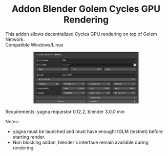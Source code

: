 <h1 align="center">Addon Blender Golem Cycles GPU Rendering</h1>

This addon allows decentralized Cycles GPU rendering on top of Golem Network.  
Compatible Windows/Linux

<p align="center">
	<img src="panel.png" width="65%"> 
</p>

Requirements: yagna requestor 0.12.2, blender 3.0.0 min

Notes:
 - yagna must be launched and must have enought tGLM (testnet) before starting render.
 - Non blocking addon, blender's interface remain available during rendering.
